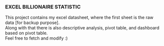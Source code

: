 ### EXCEL BILLIONAIRE STATISTIC
This project contains my excel datasheet, where the first sheet is the raw data [for backup purpose]. <br>
Along with that there is also descriptive analysis, pivot table, and dashboard based on pivot table. <br>
Feel free to fetch and modify :)
